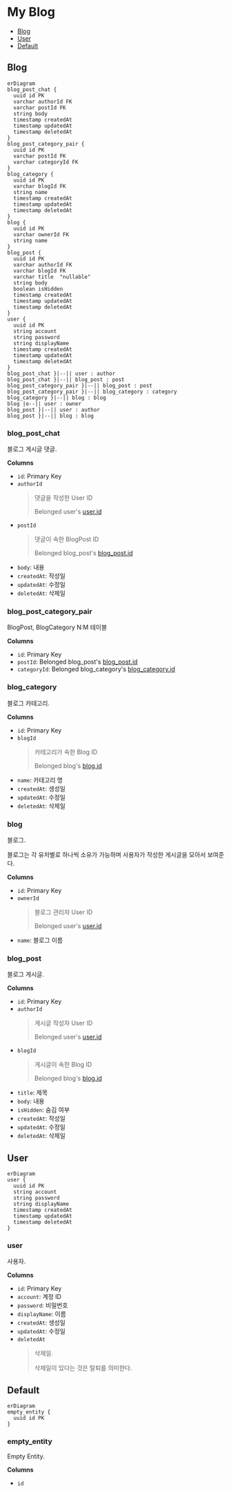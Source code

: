 # My Blog

- [Blog](#Blog)
- [User](#User)
- [Default](#Default)

## Blog
```mermaid
erDiagram
blog_post_chat {
  uuid id PK 
  varchar authorId FK 
  varchar postId FK 
  string body  
  timestamp createdAt  
  timestamp updatedAt  
  timestamp deletedAt  
}
blog_post_category_pair {
  uuid id PK 
  varchar postId FK 
  varchar categoryId FK 
}
blog_category {
  uuid id PK 
  varchar blogId FK 
  string name  
  timestamp createdAt  
  timestamp updatedAt  
  timestamp deletedAt  
}
blog {
  uuid id PK 
  varchar ownerId FK 
  string name  
}
blog_post {
  uuid id PK 
  varchar authorId FK 
  varchar blogId FK 
  varchar title  "nullable"
  string body  
  boolean isHidden  
  timestamp createdAt  
  timestamp updatedAt  
  timestamp deletedAt  
}
user {
  uuid id PK 
  string account  
  string password  
  string displayName  
  timestamp createdAt  
  timestamp updatedAt  
  timestamp deletedAt  
}
blog_post_chat }|--|| user : author
blog_post_chat }|--|| blog_post : post
blog_post_category_pair }|--|| blog_post : post
blog_post_category_pair }|--|| blog_category : category
blog_category }|--|| blog : blog
blog |o--|| user : owner
blog_post }|--|| user : author
blog_post }|--|| blog : blog
```
### blog_post_chat
블로그 게시글 댓글.

**Columns**
- `id`: Primary Key
- `authorId`
  > 댓글을 작성한 User ID
  > 
  > Belonged user's [user.id](#user)
- `postId`
  > 댓글이 속한 BlogPost ID
  > 
  > Belonged blog_post's [blog_post.id](#blog_post)
- `body`: 내용
- `createdAt`: 작성일
- `updatedAt`: 수정일
- `deletedAt`: 삭제일

### blog_post_category_pair
BlogPost, BlogCategory N:M 테이블

**Columns**
- `id`: Primary Key
- `postId`: Belonged blog_post's [blog_post.id](#blog_post)
- `categoryId`: Belonged blog_category's [blog_category.id](#blog_category)

### blog_category
블로그 카테고리.

**Columns**
- `id`: Primary Key
- `blogId`
  > 카테고리가 속한 Blog ID
  > 
  > Belonged blog's [blog.id](#blog)
- `name`: 카테고리 명
- `createdAt`: 생성일
- `updatedAt`: 수정일
- `deletedAt`: 삭제일

### blog
블로그.

블로그는 각 유저별로 하나씩 소유가 가능하며
사용자가 작성한 게시글을 모아서 보여준다.

**Columns**
- `id`: Primary Key
- `ownerId`
  > 블로그 관리자 User ID
  > 
  > Belonged user's [user.id](#user)
- `name`: 블로그 이름

### blog_post
블로그 게시글.

**Columns**
- `id`: Primary Key
- `authorId`
  > 게시글 작성자 User ID
  > 
  > Belonged user's [user.id](#user)
- `blogId`
  > 게시글이 속한 Blog ID
  > 
  > Belonged blog's [blog.id](#blog)
- `title`: 제목
- `body`: 내용
- `isHidden`: 숨김 여부
- `createdAt`: 작성일
- `updatedAt`: 수정일
- `deletedAt`: 삭제일

## User
```mermaid
erDiagram
user {
  uuid id PK 
  string account  
  string password  
  string displayName  
  timestamp createdAt  
  timestamp updatedAt  
  timestamp deletedAt  
}
```
### user
사용자.

**Columns**
- `id`: Primary Key
- `account`: 계정 ID
- `password`: 비밀번호
- `displayName`: 이름
- `createdAt`: 생성일
- `updatedAt`: 수정일
- `deletedAt`
  > 삭제일.
  > 
  > 삭제일이 있다는 것은 탈퇴를 의미한다.

## Default
```mermaid
erDiagram
empty_entity {
  uuid id PK 
}
```
### empty_entity
Empty Entity.

**Columns**
- `id`

